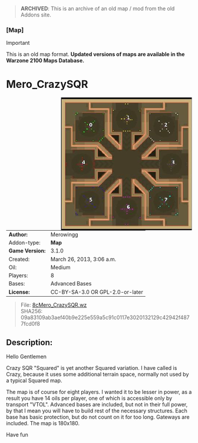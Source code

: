 > **ARCHIVED**: This is an archive of an old map / mod from the old Addons site.

### [Map]

> [!IMPORTANT]
> This is an old map format. **Updated versions of maps are available in the Warzone 2100 Maps Database.**

# Mero_CrazySQR

<img src="./preview.jpg" align="right" />

| | |
| - | - |
| __Author:__ | Merowingg |
| Addon-type: | __Map__ |
| __Game Version:__ | 3.1.0 |
| Created: | March 26, 2013, 3:06 a.m. |
| Oil: | Medium |
| Players: | 8 |
| Bases: | Advanced Bases |
| __License:__ | CC-BY-SA-3.0 OR GPL-2.0-or-later |

> File: [8cMero_CrazySQR.wz](https://github.com/Warzone2100/old-addons-site/raw/main/assets/50/8cMero_CrazySQR.wz)  
> SHA256: 09a83109ab3aef40b9e225e559a5c91c0117e3020132129c42942f4877fcd0f8

## Description:

Hello Gentlemen  

Crazy SQR "Squared" is yet another Squared variation. I have called is Crazy, because it uses some additional terrain space, normally not used by a typical Squared map.

The map is of course for eight players. I wanted it to be lesser in power, as a result you have 14 oils per player, one of which is accessible only by transport "VTOL". Advanced bases are included, but not in their full power, by that I mean you will have to build rest of the necessary structures. Each base has basic protection, but do not count on it for too long. Gateways are included. The map is 180x180.

Have fun  



